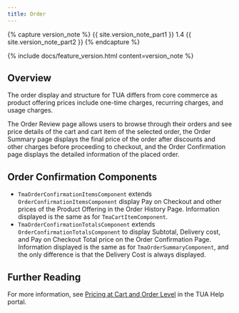 ```yaml
---
title: Order
---
```


{% capture version_note %}
{{ site.version_note_part1 }} 1.4 {{ site.version_note_part2 }}
{% endcapture %}

{% include docs/feature_version.html content=version_note %}

## Overview

The order display and structure for TUA differs from core commerce as product offering prices include one-time charges, recurring charges, and usage charges.

The Order Review page allows users to browse through their orders and see price details of the cart and cart item of the selected order, the Order Summary page displays the final price of the order after discounts and other charges before proceeding to checkout, and the Order Confirmation page displays the detailed information of the placed order. 

## Order Confirmation Components 

- `TmaOrderConfirmationItemsComponent` extends `OrderConfirmationItemsComponent` display Pay on Checkout and other prices of the Product Offering in the Order History Page. Information displayed is the same as for `TmaCartItemComponent`.
- `TmaOrderConfirmationTotalsComponent` extends `OrderConfirmationTotalsComponent` to display Subtotal, Delivery cost, and Pay on Checkout Total price on the Order Confirmation Page. Information displayed is the same as for `TmaOrderSummaryComponent`, and the only difference is that the Delivery Cost is always displayed.

## Further Reading

For more information, see [Pricing at Cart and Order Level](https://help.sap.com/viewer/c762d9007c5c4f38bafbe4788446983e/2007/en-US/91a9faae27bb4a7f8baa46a57078cd61.html) in the TUA Help portal.
